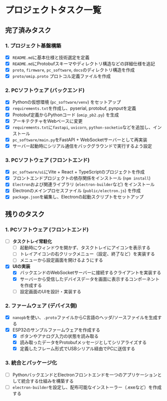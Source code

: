 # プロジェクトタスク一覧

## 完了済みタスク

### 1. プロジェクト基盤構築
- [x] `README.md`に基本仕様と技術選定を定義
- [x] `README.md`にProtobufスキーマやディレクトリ構造などの詳細仕様を追記
- [x] `proto`, `firmware`, `pc_software`, `docs`のディレクトリ構造を作成
- [x] `proto/omip.proto` プロトコル定義ファイルを作成

### 2. PCソフトウェア (バックエンド)
- [x] Pythonの仮想環境 (`pc_software/venv`) をセットアップ
- [x] `requirements.txt`を作成し、pyserial, protobuf, pynputを定義
- [x] Protobuf定義からPythonコード (`omip_pb2.py`) を生成
- [x] アーキテクチャをWebベースに変更
- [x] `requirements.txt`に`fastapi`, `uvicorn`, `python-socketio`などを追加し、インストール
- [x] `pc_software/main.py`をFastAPI + WebSocketサーバーとして再実装
- [x] サーバー起動時にシリアル通信をバックグラウンドで実行するよう設定

### 3. PCソフトウェア (フロントエンド)
- [x] `pc_software/ui`にVite + React + TypeScriptのプロジェクトを作成
- [x] フロントエンドプロジェクトの依存関係をインストール (`npm install`)
- [x] `Electron`および関連ライブラリ (`electron-builder`など) をインストール
- [x] Electronのメインプロセスファイル (`public/electron.js`) を作成
- [x] `package.json`を編集し、Electronの起動スクリプトをセットアップ

## 残りのタスク

### 1. PCソフトウェア (フロントエンド)
- [ ] **タスクトレイ常駐化**
    - [ ] 起動時にウィンドウを開かず、タスクトレイにアイコンを表示する
    - [ ] トレイアイコンの右クリックメニュー（設定、終了など）を実装する
    - [ ] メニューから設定画面を開けるようにする
- [x] **UIの実装**
    - [x] バックエンドのWebSocketサーバーに接続するクライアントを実装する
    - [x] サーバーから受信したデバイスデータを画面に表示するコンポーネントを作成する
    - [ ] 設定画面のUIを設計・実装する

### 2. ファームウェア (デバイス側)
- [x] `nanopb`を使い、`.proto`ファイルからC言語のヘッダ/ソースファイルを生成する
- [x] ESP32のサンプルファームウェアを作成する
    - [x] ボタンやアナログ入力の状態を読み取る
    - [x] 読み取ったデータをProtobufメッセージとしてシリアライズする
    - [x] 定義したフレーム形式でUSBシリアル経由でPCに送信する

### 3. 統合とパッケージ化
- [ ] PythonバックエンドとElectronフロントエンドを一つのアプリケーションとして統合する仕組みを構築する
- [ ] `electron-builder`を設定し、配布可能なインストーラー（.exeなど）を作成する
